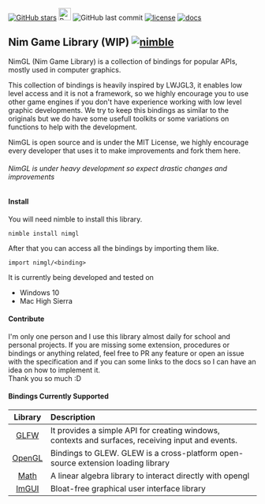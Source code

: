 [![GitHub stars](https://img.shields.io/github/stars/cavariux/nimgl.svg?style=social&logo=github&label=Stars)](https://github.com/cavariux/nimgl)
<a href="https://www.buymeacoffee.com/cavariux" target="_blank"><img src="https://www.buymeacoffee.com/assets/img/custom_images/orange_img.png" alt="Buy Me A Coffee" height="25"></a>
![GitHub last commit](https://img.shields.io/github/last-commit/cavariux/nimgl.svg?style=flat-square)
[![license](https://img.shields.io/github/license/mashape/apistatus.svg?style=flat-square)](LICENSE)
[![docs](https://img.shields.io/badge/docs-passing-ff69b4.svg?style=flat-square)](https://nimgl.org)

## Nim Game Library (WIP) [![nimble](https://raw.githubusercontent.com/yglukhov/nimble-tag/master/nimble.png)](https://github.com/nim-lang/nimble)

NimGL (Nim Game Library) is a collection of bindings for popular APIs, mostly used in computer graphics.

This collection of bindings is heavily inspired by LWJGL3, it enables low level access and it is not a framework, so we highly encourage you to use other game engines if you don't have experience working with low level graphic developments.
We try to keep this bindings as similar to the originals but we do have some usefull toolkits or some variations on functions to help with the development.

NimGL is open source and is under the MIT License, we highly encourage every developer that uses it to make improvements and fork them here.

###### NimGL is under heavy development so expect drastic changes and improvements

#### Install
You will need nimble to install this library.  
```
nimble install nimgl
```

After that you can access all the bindings by importing them like.  
```
import nimgl/<binding>
```

It is currently being developed and tested on

* Windows 10
* Mac High Sierra

#### Contribute

I'm only one person and I use this library almost daily for school and personal
projects. If you are missing some extension, procedures or bindings or anything
related, feel free to PR any feature or open an issue with the specification and
if you can some links to the docs so I can have an idea on how to implement it.  
Thank you so much :D

#### Bindings Currently Supported

| Library | Description |
|:-------:|:------------|
| [GLFW](src/nimgl/glfw.nim) | It provides a simple API for creating windows, contexts and surfaces, receiving input and events. |
| [OpenGL](src/nimgl/opengl.nim) | Bindings to GLEW. GLEW is a cross-platform open-source extension loading library |
| [Math](src/nimgl/math.nim) | A linear algebra library to interact directly with opengl |
| [ImGUI](src/nimgl/imgui.nim) | Bloat-free graphical user interface library |